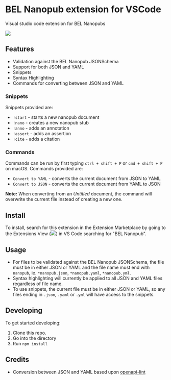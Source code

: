 # BEL Nanopub extension for VSCode
Visual studio code extension for BEL Nanopubs

![](demo.gif)

## Features

* Validation against the BEL Nanopub JSONSchema
* Support for both JSON and YAML
* Snippets 
* Syntax Highlighting
* Commands for converting between JSON and YAML

### Snippets

Snippets provided are:
* `!start`  - starts a new nanopub document
* `!nano`   - creates a new nanopub stub
* `!anno`   - adds an annotation
* `!assert` - adds an assertion
* `!cite`   - adds a citation

### Commands

Commands can be run by first typing `ctrl + shift + P` or `cmd + shift + P` on macOS.
Commands provided are:
* `Convert to YAML` - converts the current document from JSON to YAML
* `Convert to JSON` - converts the current document from YAML to JSON

**Note:** When converting from an *Untitled* document, the command will overwrite the current file instead of creating a new one.

## Install
To install, search for this extension in the Extension Marketplace by going to the Extensions View (![](https://code.visualstudio.com/assets/docs/editor/extension-gallery/extensions-view-icon.png)) in VS Code searching for "BEL Nanopub".

## Usage
* For files to be validated against the BEL Nanopub JSONSchema, the file must be in either JSON or YAML and the file name must end with `nanopub`, ie. `*nanopub.json`, `*nanopub.yaml`, `*nanopub.yml`.
* Syntax highlighting will currently be applied to all JSON and YAML files regardless of file name.
* To use snippets, the current file must be in either JSON or YAML, so any files ending in `.json`, `.yaml` or `.yml` will have access to the snippets.

## Developing
To get started developing:
1. Clone this repo.
2. Go into the directory
3. Run `npm install`

## Credits
* Conversion between JSON and YAML based upon [openapi-lint](https://github.com/Mermade/openapi-lint-vscode)
